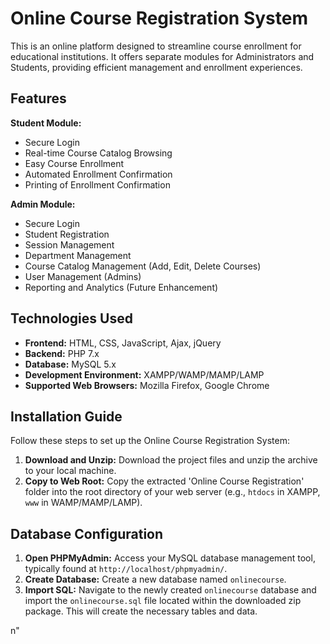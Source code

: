 # Online Course Registration System

This is an online platform designed to streamline course enrollment for educational institutions. It offers separate modules for Administrators and Students, providing efficient management and enrollment experiences.

## Features

**Student Module:**

* Secure Login
* Real-time Course Catalog Browsing
* Easy Course Enrollment
* Automated Enrollment Confirmation
* Printing of Enrollment Confirmation

**Admin Module:**

* Secure Login
* Student Registration
* Session Management
* Department Management
* Course Catalog Management (Add, Edit, Delete Courses)
* User Management (Admins)
* Reporting and Analytics (Future Enhancement)

## Technologies Used

* **Frontend:** HTML, CSS, JavaScript, Ajax, jQuery
* **Backend:** PHP 7.x
* **Database:** MySQL 5.x
* **Development Environment:** XAMPP/WAMP/MAMP/LAMP
* **Supported Web Browsers:** Mozilla Firefox, Google Chrome

## Installation Guide

Follow these steps to set up the Online Course Registration System:

1.  **Download and Unzip:** Download the project files and unzip the archive to your local machine.
2.  **Copy to Web Root:** Copy the extracted 'Online Course Registration' folder into the root directory of your web server (e.g., `htdocs` in XAMPP, `www` in WAMP/MAMP/LAMP).

## Database Configuration

1.  **Open PHPMyAdmin:** Access your MySQL database management tool, typically found at `http://localhost/phpmyadmin/`.
2.  **Create Database:** Create a new database named `onlinecourse`.
3.  **Import SQL:** Navigate to the newly created `onlinecourse` database and import the `onlinecourse.sql` file located within the downloaded zip package. This will create the necessary tables and data.

n"
